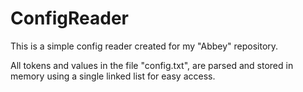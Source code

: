 # ConfigReader

This is a simple config reader created for my "Abbey" repository.

All tokens and values in the file "config.txt", are parsed and stored in memory using a single linked list for easy access.
